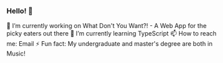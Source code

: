 ### Hello! 👋

🔭 I’m currently working on What Don't You Want?! - A Web App for the picky eaters out there
🌱 I’m currently learning TypeScript
📫 How to reach me: Email
⚡ Fun fact: My undergraduate and master's degree are both in Music!
